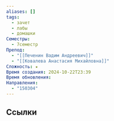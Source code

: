 ```yaml
---
aliases: []
tags:
  - зачет
  - лабы
  - домашки
Семестры:
  - 7семестр
Препод:
  - "[[Печенин Вадим Андреевич]]"
  - "[[Ковалева Анастасия Михайловна]]"
Сложность: ★
Время создания: 2024-10-22T23:39
Время обновления: 
Направления:
  - "150304"
---
```


## Ссылки
